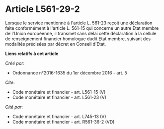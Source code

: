 # Article L561-29-2

Lorsque le service mentionné à l'article L. 561-23 reçoit une déclaration faite conformément à l'article L. 561-15 qui
concerne un autre Etat membre de l'Union européenne, il transmet sans délai cette déclaration à la cellule de renseignement
financier homologue dudit Etat membre, suivant des modalités précisées par décret en Conseil d'Etat.

**Liens relatifs à cet article**

_Créé par_:

  - Ordonnance n°2016-1635 du 1er décembre 2016 - art. 5

_Cite_:

  - Code monétaire et financier - art. L561-15 (V)
  - Code monétaire et financier - art. L561-23 (V)

_Cité par_:

  - Code monétaire et financier - art. L745-13 (V)
  - Code monétaire et financier - art. R561-36-2 (VD)
